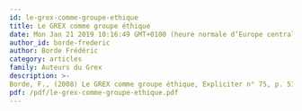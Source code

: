 ```yaml
---
id: le-grex-comme-groupe-ethique
title: Le GREX comme groupe éthique
date: Mon Jan 21 2019 10:16:49 GMT+0100 (heure normale d’Europe centrale)
author_id: borde-frederic
author: Borde Frédéric
category: articles
family: Auteurs du Grex
description: >-
Borde, F., (2008) Le GREX comme groupe éthique, Expliciter n° 75, p. 51 - 57. 
pdf: /pdf/le-grex-comme-groupe-ethique.pdf
---
```

